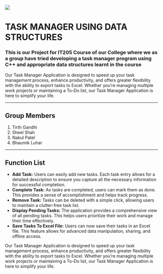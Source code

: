 <img src="https://raw.githubusercontent.com/Tastyep/TaskManager/master/assets/task_manager_logo.png">
<h1> TASK MANAGER USING DATA STRUCTURES </h1>

### This is our Project for IT205 Course of our College where we as a group have tried developing a task manager program using C++ and appropriate data structures learnt in the course

Our Task Manager Application is designed to speed up your task management process, enhance productivity, and offers greater flexibility with the ability to export tasks to Excel. Whether you’re managing multiple work projects or maintaining a To-Do list, our Task Manager Application is here to simplify your life.

---

## Group Members

1. Tirth Gandhi
2. Sheel Shah
3. Nakul Patel
4. Bhaumik Luhar

---

## Function List

- **Add Task:** Users can easily add new tasks. Each task entry allows for a detailed description to ensure you capture all the necessary information for successful completion.
- **Complete Task:** As tasks are completed, users can mark them as done. This provides a sense of accomplishment and helps track progress.
- **Remove Task:** Tasks can be deleted with a simple click, allowing users to maintain a clutter-free task list.
- **Display Pending Tasks:** The application provides a comprehensive view of all pending tasks. This helps users prioritize their work and manage their time effectively.
- **Save Tasks To Excel File:** Users can now save their tasks in an Excel file. This feature allows for advanced data manipulation, sharing, and offline access.

Our Task Manager Application is designed to speed up your task management process, enhance productivity, and offers greater flexibility with the ability to export tasks to Excel. Whether you’re managing multiple work projects or maintaining a To-Do list, our Task Manager Application is here to simplify your life.
